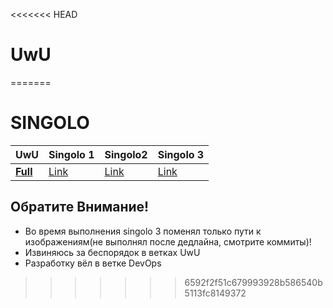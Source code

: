 <<<<<<< HEAD
# UwU
=======
# SINGOLO 

| UwU | Singolo 1 | Singolo2 | Singolo 3 |
| - | - | - | - |
| **[Full](https://ashVosem.github.io/singolo/index.html)** | [Link](https://ashVosem.github.io/singolo/singolo1.html) | [Link](https://ashVosem.github.io/singolo/singolo2.html) | [Link](https://ashVosem.github.io/singolo/singolo3.html) |


## Обратите Внимание!

* Во время выполнения singolo 3 поменял только пути к изображениям(не выполнял после дедлайна, смотрите коммиты)!
* Извиняюсь за беспорядок в ветках UwU 
* Разработку вёл в ветке DevOps
>>>>>>> 6592f2f51c679993928b586540b5113fc8149372

